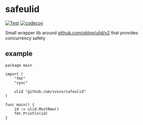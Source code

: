 # safeulid
[![Test](https://github.com/vvvvv/safeulid/actions/workflows/test.yml/badge.svg)](https://github.com/vvvvv/safeulid/actions/workflows/test.yml) [![codecov](https://codecov.io/gh/vvvvv/safeulid/branch/main/graph/badge.svg)](https://codecov.io/gh/vvvvv/safeulid)

Small wrapper lib around [github.com/oklog/ulid/v2](https://github.com/oklog/ulid) that provides concurrency safety

## example
```
package main

import (
	"fmt"
	"sync"

	ulid "github.com/vvvvv/safeulid"
)

func main() {
	id := ulid.MustNew()
	fmt.Println(id)
}
```

